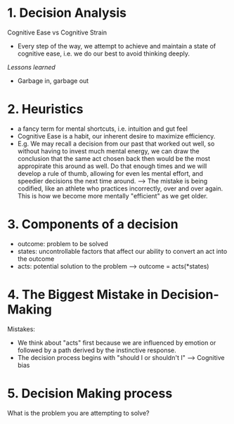 # 1. Decision Analysis

Cognitive Ease vs Cognitive Strain

- Every step of the way, we attempt to achieve and maintain a state of cognitive ease, i.e. we do our best to avoid thinking deeply.

*Lessons learned*

- Garbage in, garbage out

# 2. Heuristics

- a fancy term for mental shortcuts, i.e. intuition and gut feel
- Cognitive Ease is a habit, our inherent desire to maximize efficiency.
- E.g. We may recall a decision from our past that worked out well, so without having to invest much mental energy, we can draw the conclusion that the same act chosen back then would be the most appropirate this around as well. Do that enough times and we will develop a rule of thumb, allowing for even les mental effort, and speedier decisions the next time around.
--> The mistake is being codified, like an athlete who practices incorrectly, over and over again. This is how we become more mentally "efficient" as we get older.

# 3. Components of a decision

- outcome: problem to be solved
- states: uncontrollable factors that affect our ability to convert an act into the outcome
- acts: potential solution to the problem
--> outcome = acts(*states)

# 4. The Biggest Mistake in Decision-Making

Mistakes:

- We think about "acts" first because we are influenced by emotion or followed by a path derived by the instinctive response.
- The decision process begins with "should I or shouldn't I" --> Cognitive bias

# 5. Decision Making process

What is the problem you are attempting to solve?
